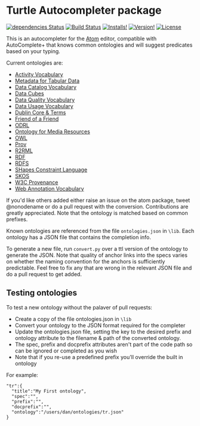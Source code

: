# Turtle Autocompleter package
[![dependencies Status](https://david-dm.org/thomsonreuters/AtomOntologyCompleter/status.svg)](https://david-dm.org/thomsonreuters/AtomOntologyCompleter)
[![Build Status](https://travis-ci.org/thomsonreuters/AtomOntologyCompleter.svg?branch=master&style=flat-square)](https://travis-ci.org/thomsonreuters/AtomOntologyCompleter)
[![Installs!](https://img.shields.io/apm/dm/atom-clock.svg?style=flat-square)](https://atom.io/packages/turtle-completer)
[![Version!](https://img.shields.io/apm/v/atom-clock.svg?style=flat-square)](https://atom.io/packages/turtle-completer)
[![License](https://img.shields.io/apm/l/atom-clock.svg?style=flat-square)](https://github.com/thomsonreuters/AtomOntologyCompleter/blob/master/LICENSE)

This is an autocompleter for the [Atom](http://atom.io) editor, compatible with AutoComplete+ that knows common ontologies and will suggest predicates based on your typing.

Current ontologies are:
* [Activity Vocabulary](http://dublincore.org/documents/dcmi-terms/)
* [Metadata for Tabular Data](https://www.w3.org/TR/tabular-metadata/)
* [Data Catalog Vocabulary](https://www.w3.org/TR/vocab-dcat/)
* [Data Cubes](https://www.w3.org/TR/vocab-data-cube/)
* [Data Quality Vocabulary](http://www.w3.org/TR/vocab-dqv)
* [Data Usage Vocabulary](https://www.w3.org/TR/vocab-duv/#)
* [Dublin Core & Terms](http://dublincore.org/documents/dcmi-terms/)
* [Friend of a Friend](http://xmlns.com/foaf/spec/)
* [ODRL](https://www.w3.org/TR/odrl-vocab/)
* [Ontology for Media Resources](https://www.w3.org/TR/2012/REC-mediaont-10-20120209/)
* [OWL](https://www.w3.org/TR/owl2-overview/)
* [Prov](https://www.w3.org/TR/2013/REC-prov-o-20130430/)
* [R2RML](http://www.w3.org/TR/2012/REC-r2rml-20120927/)
* [RDF](https://www.w3.org/TR/2004/REC-rdf-mt-20040210/)
* [RDFS](https://www.w3.org/TR/rdf-schema/)
* [SHapes Constraint Language](https://www.w3.org/TR/shacl/)
* [SKOS](https://www.w3.org/2009/08/skos-reference/skos.html)
* [W3C Provenance](https://www.w3.org/TR/2013/REC-prov-o-20130430/)
* [Web Annotation Vocabulary](http://www.w3.org/TR/annotation-vocab/)

If you'd like others added either raise an issue on the atom package, tweet \@nonodename or do a pull request with the conversion. Contributions are greatly appreciated.  Note that the ontology is matched based on common prefixes.

Known ontologies are referenced from the file `ontologies.json` in `\lib`. Each ontology has a JSON file that contains the completion info.

To generate a new file, run `convert.py` over a ttl version of the ontology to generate the JSON. Note that quality of anchor links into the specs varies on whether the naming convention for the anchors is sufficiently predictable. Feel free to fix any that are wrong in the relevant JSON file and do a pull request
to get added.

## Testing ontologies
To test a new ontology without the palaver of pull requests:
* Create a copy of the file ontologies.json in ``\lib``
* Convert your ontology to the JSON format required for the completer
* Update the ontologies.json file, setting the key to the desired prefix and
ontology attribute to the filename & path of the converted ontology.
* The spec, prefix and docprefix attributes aren't part of the code path so can
be ignored or completed as you wish
* Note that if you re-use a predefined prefix you'll override the built in
ontology

For example:
```
"tr":{
  "title":"My First ontology",
  "spec":"",
  "prefix":"",
  "docprefix":"",
  "ontology":"/users/dan/ontologies/tr.json"
}
```

